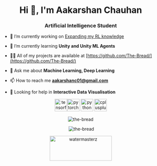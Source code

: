 <h1 align="center">Hi 👋, I'm Aakarshan Chauhan</h1>
<h3 align="center">Artificial Intelligence Student</h3>

- 🔭 I’m currently working on [Expanding my RL knowledge](https://github.com/The-Bread/reinforcement-learning)

- 🌱 I’m currently learning **Unity and Unity ML Agents**

- 👨‍💻 All of my projects are available at [https://github.com/The-Bread/](https://github.com/The-Bread/)

- 💬 Ask me about **Machine Learning, Deep Learning**

- 📫 How to reach me **aakarshanc01@gmail.com**

- 💬 Looking for help in **Interactive Data Visualisation**

<p align="center"><img src="https://www.vectorlogo.zone/logos/tensorflow/tensorflow-icon.svg" alt="tensorflow" width="40" height="40"/><img src="https://www.vectorlogo.zone/logos/pytorch/pytorch-icon.svg" alt="pytorch" width="40" height="40"/> 
<img src="https://www.marinedatascience.co/img/software/logo_python.png" alt="python" width="40" height="40"/>
<img src="https://www.clipartmax.com/png/small/200-2002716_software-development-clipart-practical-c-logo.png" alt="cplusplus" width="40" height="40"/> 

<p align="center"><img  src="https://github-readme-stats.vercel.app/api/top-langs/?username=the-bread&layout=compact" alt="the-bread" /></p>
<p align="center">
&nbsp;<img src="https://github-readme-stats.vercel.app/api?username=the-bread&show_icons=true" alt="the-bread" />
</p>

<p align="center">
<a  href="https://kaggle.com/watermasterz" target="blank"><img align="center" src="https://upload.wikimedia.org/wikipedia/commons/7/7c/Kaggle_logo.png" alt="watermasterz" height="80" width="200" /></a>
</p>
